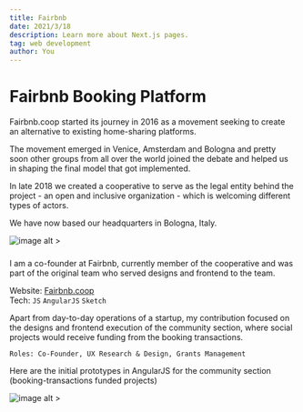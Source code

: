 ```yaml
---
title: Fairbnb
date: 2021/3/18
description: Learn more about Next.js pages.
tag: web development
author: You
---
```

###

# Fairbnb Booking Platform

Fairbnb.coop started its journey in 2016 as a movement seeking to create an alternative to existing home-sharing platforms.

The movement emerged in Venice, Amsterdam and Bologna and pretty soon other groups from all over the world joined the debate and helped us in shaping the final model that got implemented.

In late 2018 we created a cooperative to serve as the legal entity behind the project - an open and inclusive organization - which is welcoming different types of actors.

We have now based our headquarters in Bologna, Italy.

![image alt >](/images/fbb.png#thumbnail)

### 

I am a co-founder at Fairbnb, currently member of the cooperative and was part of the original team who served designs and frontend to the team.
 

Website: <a href="https://fairbnb.coop" target="_blank">Fairbnb.coop</a>   
Tech:  `JS` `AngularJS` `Sketch` 

Apart from day-to-day operations of a startup, my contribution focused on the designs and frontend execution of the community section, where social projects would receive funding from the booking transactions. 

```
Roles: Co-Founder, UX Research & Design, Grants Management
```

Here are the initial prototypes in AngularJS for the community section (booking-transactions funded projects)

![image alt >](/images/fb2.png)
